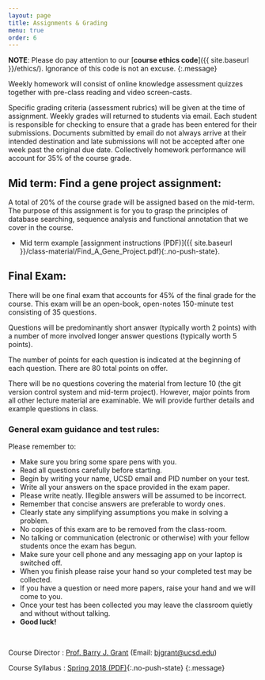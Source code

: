 ```yaml
---
layout: page
title: Assignments & Grading
menu: true
order: 6
---
```


**NOTE**: Please do pay attention to our [**course ethics code**]({{ site.baseurl }}/ethics/). Ignorance of this code is not an excuse.
{:.message}

Weekly homework will consist of online knowledge assessment quizzes together with pre-class reading and video screen-casts. 

Specific grading criteria (assessment rubrics) will be given at the time of assignment. Weekly grades will returned to students via email. Each student is responsible for checking to ensure that a grade has been entered for their submissions. Documents submitted by email do not always arrive at their intended destination and late submissions will not be accepted after one week past the original due date. Collectively homework performance will account for 35% of the course grade.


## Mid term: Find a gene project assignment:  
A total of 20% of the course grade will be assigned based on the mid-term. The purpose of this assignment is for you to grasp the principles of database searching, sequence analysis and functional annotation that we cover in the course.
- Mid term example [assignment instructions (PDF)]({{ site.baseurl }}/class-material/Find_A_Gene_Project.pdf){:.no-push-state}.


## Final Exam:  
There will be one final exam that accounts for 45% of the final grade for the course. This exam will be an open-book, open-notes 150-minute test consisting of 35 questions.   

Questions will be predominantly short answer (typically worth 2 points) with a number of more involved longer answer questions (typically worth 5 points).  

The number of points for each question is indicated at the beginning of each question. There are 80 total points on offer.  

There will be no questions covering the material from lecture 10 (the git version control system and mid-term project). However, major points from all other lecture material are examinable. We will provide further details and example questions in class.   

### General exam guidance and test rules:
Please remember to:

- Make sure you bring some spare pens with you. 
- Read all questions carefully before starting.
- Begin by writing your name, UCSD email and PID number on your test.
- Write all your answers on the space provided in the exam paper.
- Please write neatly. Illegible answers will be assumed to be incorrect.
- Remember that concise answers are preferable to wordy ones.
- Clearly state any simplifying assumptions you make in solving a problem.
- No copies of this exam are to be removed from the class-room.
- No talking or communication (electronic or otherwise) with your fellow students once the exam has begun.
- Make sure your cell phone and any messaging app on your laptop is switched off.
- When you finish please raise your hand so your completed test may be collected. 
- If you have a question or need more papers, raise your hand and we will come to you.
- Once your test has been collected you may leave the classroom quietly and without without talking.
- **Good luck!**   

<br>

Course Director
: [Prof. Barry J. Grant](http://thegrantlab.org/) (Email: [bjgrant@ucsd.edu](mailto:bjgrant@ucsd.edu))

Course Syllabus
: [Spring 2018 (PDF)](https://bioboot.github.io/bggn213_S18/class-material/BGGN213_S18_syllabus.pdf){:.no-push-state}
{:.message}

 

